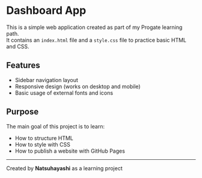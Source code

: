 # Dashboard App

This is a simple web application created as part of my Progate learning path.  
It contains an `index.html` file and a `style.css` file to practice basic HTML and CSS.

## Features
- Sidebar navigation layout
- Responsive design (works on desktop and mobile)
- Basic usage of external fonts and icons

## Purpose
The main goal of this project is to learn:
- How to structure HTML
- How to style with CSS
- How to publish a website with GitHub Pages

---

Created by **Natsuhayashi** as a learning project
